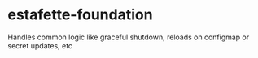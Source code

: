 # estafette-foundation
Handles common logic like graceful shutdown, reloads on configmap or secret updates, etc
